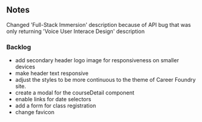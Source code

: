 ## Notes

Changed 'Full-Stack Immersion' description because of API bug that was only returning 'Voice User Interace Design' description 


### Backlog

- add secondary header logo image for responsiveness on smaller devices
- make header text responsive
- adjust the styles to be more continuous to the theme of Career Foundry site.  
- create a modal for the courseDetail component
- enable links for date selectors
- add a form for class registration
- change favicon 